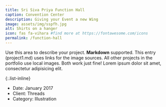 ```yaml
---
title: Sri Siva Priya Function Hall
caption: Convention Center
description: Giving your Event a new Wing
image: assets/img/sspfh.jpg
alt: Shirts on a hanger
icon: fas fa-vihara #find more at https://fontawesome.com/icons
permalink: /function-hall
---
```

Use this area to describe your project. **Markdown** supported. This entry (project1.md) uses links for the image sources. All other projects in the portfolio use local images. Both work just fine! Lorem ipsum dolor sit amet, consectetur adipisicing elit. 

{:.list-inline}
- Date: January 2017
- Client: Threads
- Category: Illustration
